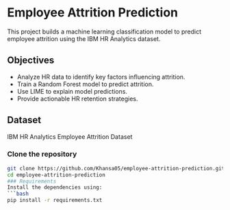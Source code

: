 # Employee Attrition Prediction

This project builds a machine learning classification model to predict employee attrition using the IBM HR Analytics dataset.

## Objectives
- Analyze HR data to identify key factors influencing attrition.
- Train a Random Forest model to predict attrition.
- Use LIME to explain model predictions.
- Provide actionable HR retention strategies.

## Dataset
IBM HR Analytics Employee Attrition Dataset

### Clone the repository
```bash
git clone https://github.com/Khansa05/employee-attrition-prediction.git
cd employee-attrition-prediction
### Requirements
Install the dependencies using:
```bash
pip install -r requirements.txt

